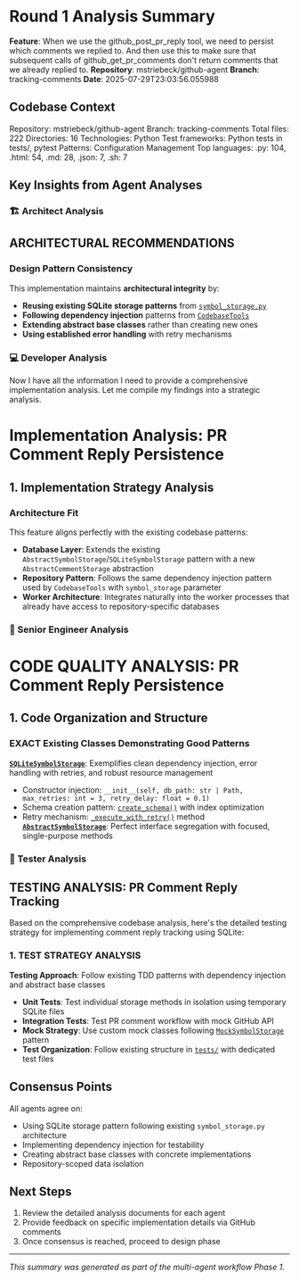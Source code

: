 # Round 1 Analysis Summary

**Feature**: When we use the github_post_pr_reply tool, we need to persist which comments we replied to. And then use this to make sure that subsequent calls of github_get_pr_comments don't return comments that we already replied to.
**Repository**: mstriebeck/github-agent
**Branch**: tracking-comments
**Date**: 2025-07-29T23:03:56.055988

## Codebase Context

Repository: mstriebeck/github-agent
Branch: tracking-comments
Total files: 222
Directories: 16
Technologies: Python
Test frameworks: Python tests in tests/, pytest
Patterns: Configuration Management
Top languages: .py: 104, .html: 54, .md: 28, .json: 7, .sh: 7

## Key Insights from Agent Analyses

### 🏗️ Architect Analysis
## ARCHITECTURAL RECOMMENDATIONS
### Design Pattern Consistency
This implementation maintains **architectural integrity** by:
- **Reusing existing SQLite storage patterns** from [`symbol_storage.py`](file:///Users/mstriebeck/Code/github-agent/symbol_storage.py)
- **Following dependency injection** patterns from [`CodebaseTools`](file:///Users/mstriebeck/Code/github-agent/codebase_tools.py#L69)
- **Extending abstract base classes** rather than creating new ones
- **Using established error handling** with retry mechanisms

### 💻 Developer Analysis
Now I have all the information I need to provide a comprehensive implementation analysis. Let me compile my findings into a strategic analysis.
# Implementation Analysis: PR Comment Reply Persistence
## 1. Implementation Strategy Analysis
### Architecture Fit
This feature aligns perfectly with the existing codebase patterns:
- **Database Layer**: Extends the existing `AbstractSymbolStorage`/`SQLiteSymbolStorage` pattern with a new `AbstractCommentStorage` abstraction
- **Repository Pattern**: Follows the same dependency injection pattern used by `CodebaseTools` with `symbol_storage` parameter
- **Worker Architecture**: Integrates naturally into the worker processes that already have access to repository-specific databases

### 👷 Senior Engineer Analysis
# CODE QUALITY ANALYSIS: PR Comment Reply Persistence
## 1. Code Organization and Structure
### EXACT Existing Classes Demonstrating Good Patterns
**[`SQLiteSymbolStorage`](file:///Users/mstriebeck/Code/github-agent/symbol_storage.py#L124)**: Exemplifies clean dependency injection, error handling with retries, and robust resource management
- Constructor injection: `__init__(self, db_path: str | Path, max_retries: int = 3, retry_delay: float = 0.1)`
- Schema creation pattern: [`create_schema()`](file:///Users/mstriebeck/Code/github-agent/symbol_storage.py#L250) with index optimization
- Retry mechanism: [`_execute_with_retry()`](file:///Users/mstriebeck/Code/github-agent/symbol_storage.py#L201) method
**[`AbstractSymbolStorage`](file:///Users/mstriebeck/Code/github-agent/symbol_storage.py#L64)**: Perfect interface segregation with focused, single-purpose methods

### 🧪 Tester Analysis
## TESTING ANALYSIS: PR Comment Reply Tracking
Based on the comprehensive codebase analysis, here's the detailed testing strategy for implementing comment reply tracking using SQLite:
### 1. TEST STRATEGY ANALYSIS
**Testing Approach**: Follow existing TDD patterns with dependency injection and abstract base classes
- **Unit Tests**: Test individual storage methods in isolation using temporary SQLite files
- **Integration Tests**: Test PR comment workflow with mock GitHub API
- **Mock Strategy**: Use custom mock classes following [`MockSymbolStorage`](file:///Users/mstriebeck/Code/github-agent/tests/mocks/mock_symbol_storage.py) pattern
- **Test Organization**: Follow existing structure in [`tests/`](file:///Users/mstriebeck/Code/github-agent/tests) with dedicated test files

## Consensus Points

All agents agree on:
- Using SQLite storage pattern following existing `symbol_storage.py` architecture
- Implementing dependency injection for testability
- Creating abstract base classes with concrete implementations
- Repository-scoped data isolation

## Next Steps

1. Review the detailed analysis documents for each agent
2. Provide feedback on specific implementation details via GitHub comments
3. Once consensus is reached, proceed to design phase

---
*This summary was generated as part of the multi-agent workflow Phase 1.*
